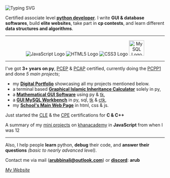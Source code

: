 <img src="https://readme-typing-svg.herokuapp.com?font=robot&color=00FFFF&size=18&vCenter=true&height=16&lines=Hala%2C+I'm+Arub!;I+write+softwares+%26+ball%2C;There's+no+place+like+127.0.0.1" alt="Typing SVG" />

Certified associate level **<a href="https://arubbinali.github.io/" target="_blank">python developer</a>**. I write __GUI & database softwares__, build **elite websites**, take part in __cp contests__, and learn different __data structures and algorithms__.

-----

<p align="center">
<a href="https://www.javascript.com/" target="_blank" style="text-decoration: none;">
  <img src="https://img.icons8.com/color/48/000000/javascript.png" alt="JavaScript Logo"/>
</a>
<a href="https://html.com/" target="_blank" style="text-decoration: none;">
  <img src="https://img.icons8.com/color/48/000000/html-5.png" alt="HTML5 Logo"/>
</a>
<a href="https://css3.com/" target="_blank" style="text-decoration: none;">
  <img src="https://img.icons8.com/color/48/000000/css3.png" alt="CSS3 Logo"/>
</a>
<a href="https://www.mysql.com/" target="_blank" style="text-decoration: none;">
  <img src="https://camo.githubusercontent.com/ed8242af98b0e9327130f688dc9810c755b4e19d3fb00e53dc4a02de225c949e/68747470733a2f2f696d672e69636f6e73382e636f6d2f3f73697a653d3130302669643d75485a563338684f7a43464126666f726d61743d706e6726636f6c6f723d303030303030" width="48" alt="MySQL Logo"/>
</a>


</p>

-----

I've got **3+ years on py**, [PCEP](https://arubbinali.github.io/Certifications.html#pcep-cert) & [PCAP](https://arubbinali.github.io/Certifications.html#pcap-cert) certified, currently doing the [PCPP1](https://pythoninstitute.org/pcpp1) and done _5 main projects_;

  - my [**Digital Portfolio**](https://arubbinali.github.io/) showcasing all my projects mentioned below.
  - a terminal based [**Graphical Islamic Inheritance Calculator**](https://arubbinali.github.io/Projects.html#inheritance-projects) solely in py,
  - a [**Mathematical GUI Software**](https://arubbinali.github.io/Projects.html#gui-projects) using py & [tk](https://docs.python.org/3/library/tkinter.html#),
  - a [**GUI MySQL Workbench**](https://arubbinali.github.io/Projects.html#mysql-projects) in py, sql, [tk](https://docs.python.org/3/library/tkinter.html#) & [ctk](https://customtkinter.tomschimansky.com/),
  - my [**School's Main Web Page**](https://arubbinali.github.io/Projects.html#school-projects) in html, css & js.

Just started the [CLE](https://cppinstitute.org/cle) & the [CPE](https://cppinstitute.org/cpe) certifications for **C & C++**

A summary of my [mini projects](https://www.khanacademy.org/computer-programming/a-compilation-of-my-mini-js-programs-2017-2020/6623482539327488) on [khanacademy](https://www.khanacademy.org/) in **JavaScript** from when I was 12

-----

Also, I help people **learn** python, **debug** their code, and **answer their questions** _(basic to nearly advanced level)_.

Contact me via mail ([__arubbinali@outlook.com__](mailto:arubbinali@outlook.com)) or [__discord__](https://discord.com/): **arub**

_[My Website](https://arubbinali.github.io/)_



